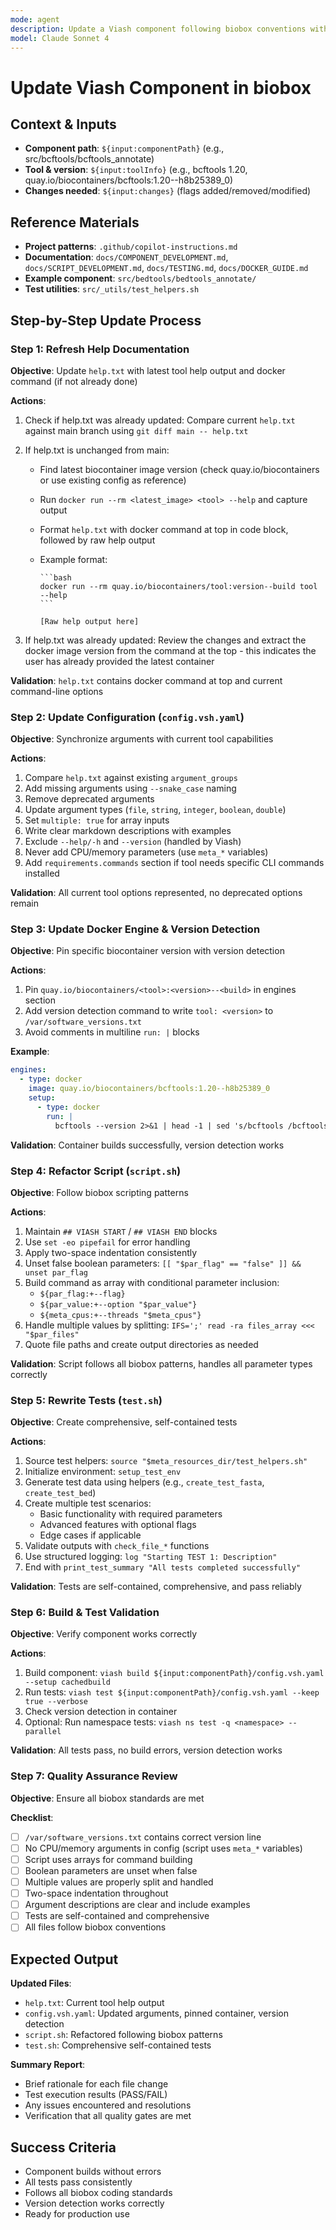 ```yaml
---
mode: agent
description: Update a Viash component following biobox conventions with step-by-step validation
model: Claude Sonnet 4
---
```


# Update Viash Component in biobox

## Context & Inputs

- **Component path**: `${input:componentPath}` (e.g., src/bcftools/bcftools_annotate)
- **Tool & version**: `${input:toolInfo}` (e.g., bcftools 1.20, quay.io/biocontainers/bcftools:1.20--h8b25389_0)
- **Changes needed**: `${input:changes}` (flags added/removed/modified)

## Reference Materials

- **Project patterns**: `.github/copilot-instructions.md`
- **Documentation**: `docs/COMPONENT_DEVELOPMENT.md`, `docs/SCRIPT_DEVELOPMENT.md`, `docs/TESTING.md`, `docs/DOCKER_GUIDE.md`
- **Example component**: `src/bedtools/bedtools_annotate/`
- **Test utilities**: `src/_utils/test_helpers.sh`

## Step-by-Step Update Process

### Step 1: Refresh Help Documentation

**Objective**: Update `help.txt` with latest tool help output and docker command (if not already done)

**Actions**:

1. Check if help.txt was already updated: Compare current `help.txt` against main branch using `git diff main -- help.txt`
2. If help.txt is unchanged from main:

   - Find latest biocontainer image version (check quay.io/biocontainers or use existing config as reference)
   - Run `docker run --rm <latest_image> <tool> --help` and capture output
   - Format `help.txt` with docker command at top in code block, followed by raw help output
   - Example format:

     ````plaintext
     ```bash
     docker run --rm quay.io/biocontainers/tool:version--build tool --help
     ```
     
     [Raw help output here]
     ````

3. If help.txt was already updated: Review the changes and extract the docker image version from the command at the top - this indicates the user has already provided the latest container

**Validation**: `help.txt` contains docker command at top and current command-line options

### Step 2: Update Configuration (`config.vsh.yaml`)

**Objective**: Synchronize arguments with current tool capabilities

**Actions**:

1. Compare `help.txt` against existing `argument_groups`
2. Add missing arguments using `--snake_case` naming
3. Remove deprecated arguments
4. Update argument types (`file`, `string`, `integer`, `boolean`, `double`)
5. Set `multiple: true` for array inputs
6. Write clear markdown descriptions with examples
7. Exclude `--help/-h` and `--version` (handled by Viash)
8. Never add CPU/memory parameters (use `meta_*` variables)
9. Add `requirements.commands` section if tool needs specific CLI commands installed

**Validation**: All current tool options represented, no deprecated options remain

### Step 3: Update Docker Engine & Version Detection

**Objective**: Pin specific biocontainer version with version detection

**Actions**:

1. Pin `quay.io/biocontainers/<tool>:<version>--<build>` in engines section
2. Add version detection command to write `tool: <version>` to `/var/software_versions.txt`
3. Avoid comments in multiline `run: |` blocks

**Example**:
```yaml
engines:
  - type: docker
    image: quay.io/biocontainers/bcftools:1.20--h8b25389_0
    setup:
      - type: docker
        run: |
          bcftools --version 2>&1 | head -1 | sed 's/bcftools /bcftools: /' > /var/software_versions.txt
```

**Validation**: Container builds successfully, version detection works

### Step 4: Refactor Script (`script.sh`)

**Objective**: Follow biobox scripting patterns

**Actions**:

1. Maintain `## VIASH START` / `## VIASH END` blocks
2. Use `set -eo pipefail` for error handling
3. Apply two-space indentation consistently
4. Unset false boolean parameters: `[[ "$par_flag" == "false" ]] && unset par_flag`
5. Build command as array with conditional parameter inclusion:
   - `${par_flag:+--flag}`
   - `${par_value:+--option "$par_value"}`
   - `${meta_cpus:+--threads "$meta_cpus"}`
6. Handle multiple values by splitting: `IFS=';' read -ra files_array <<< "$par_files"`
7. Quote file paths and create output directories as needed

**Validation**: Script follows all biobox patterns, handles all parameter types correctly

### Step 5: Rewrite Tests (`test.sh`)

**Objective**: Create comprehensive, self-contained tests

**Actions**:

1. Source test helpers: `source "$meta_resources_dir/test_helpers.sh"`
2. Initialize environment: `setup_test_env`
3. Generate test data using helpers (e.g., `create_test_fasta`, `create_test_bed`)
4. Create multiple test scenarios:
   - Basic functionality with required parameters
   - Advanced features with optional flags
   - Edge cases if applicable
5. Validate outputs with `check_file_*` functions
6. Use structured logging: `log "Starting TEST 1: Description"`
7. End with `print_test_summary "All tests completed successfully"`

**Validation**: Tests are self-contained, comprehensive, and pass reliably

### Step 6: Build & Test Validation

**Objective**: Verify component works correctly

**Actions**:

1. Build component: `viash build ${input:componentPath}/config.vsh.yaml --setup cachedbuild`
2. Run tests: `viash test ${input:componentPath}/config.vsh.yaml --keep true --verbose`
3. Check version detection in container
4. Optional: Run namespace tests: `viash ns test -q <namespace> --parallel`

**Validation**: All tests pass, no build errors, version detection works

### Step 7: Quality Assurance Review

**Objective**: Ensure all biobox standards are met

**Checklist**:

- [ ] `/var/software_versions.txt` contains correct version line
- [ ] No CPU/memory arguments in config (script uses `meta_*` variables)
- [ ] Script uses arrays for command building
- [ ] Boolean parameters are unset when false
- [ ] Multiple values are properly split and handled
- [ ] Two-space indentation throughout
- [ ] Argument descriptions are clear and include examples
- [ ] Tests are self-contained and comprehensive
- [ ] All files follow biobox conventions

## Expected Output

**Updated Files**:

- `help.txt`: Current tool help output
- `config.vsh.yaml`: Updated arguments, pinned container, version detection
- `script.sh`: Refactored following biobox patterns
- `test.sh`: Comprehensive self-contained tests

**Summary Report**:

- Brief rationale for each file change
- Test execution results (PASS/FAIL)
- Any issues encountered and resolutions
- Verification that all quality gates are met

## Success Criteria

- Component builds without errors
- All tests pass consistently
- Follows all biobox coding standards
- Version detection works correctly
- Ready for production use
